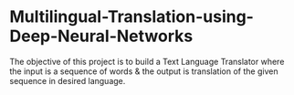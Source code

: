 # Multilingual-Translation-using-Deep-Neural-Networks
The objective of this project is to build a Text Language Translator where the input is a sequence of words &amp; the output is translation of the given sequence in desired language. 
